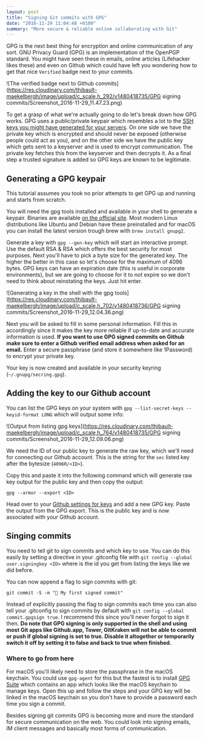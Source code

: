 ```yaml
---
layout: post
title: "Signing Git commits with GPG"
date: "2016-11-29 11:04:48 +0100"
summary: "More secure & reliable online collaborating with Git"
---
```


GPG is the next best thing for encryption and online communication of any sort. GNU Privacy Guard (GPG) is an implementation of the OpenPGP standard. You might have seen these in emails, online articles (Lifehacker likes these) and even on Github which could have left you wondering how to get that nice `Verified` badge next to your commits.

![The verified badge next to Github commits](https://res.cloudinary.com/thibault-maekelbergh/image/upload/c_scale,h_292/v1480418735/GPG signing commits/Screenshot_2016-11-29_11.47.23.png)

To get a grasp of what we're actually going to do let's break down how GPG works. GPG uses a public/private keypair which resembles a lot to the [SSH keys you might have generated for your servers](https://blog.thibmaekelbergh.be/2015/05/07/raspberry-pi-login-with-ssh-keys.html). On one side we have the private key which is encrypted and should never be exposed (otherwise people could act as you), and on the other side we have the public key which gets sent to a keyserver and is used to encrypt communication. The private key fetches this from the keyserver and then decrypts it. As a final step a trusted signature is added so GPG keys are known to be legitimate.

## Generating a GPG keypair
This tutorial assumes you took no prior attempts to get GPG up and running and starts from scratch.

You will need the gpg tools installed and available in your shell to generate a keypair. Binaries are available [on the official site](https://www.gnupg.org/download/). Most modern Linux distributions like Ubuntu and Debian have these preinstalled and for macOS you can install the latest version trough brew with `brew install gnupg2`.

Generate a key with `gpg --gen-key` which will start an interactive prompt. Use the default RSA & RSA which offers the best security for most purposes. Next you'll have to pick a byte size for the generated key. The higher the better in this case so let's choose for the maximum of 4096 bytes. GPG keys can have an expiration date (this is useful in corporate environments), but we are going to choose for it to not expire so we don't need to think about reinstating the keys. Just hit enter.

![Generating a key in the shell with the gpg tools](https://res.cloudinary.com/thibault-maekelbergh/image/upload/c_scale,h_702/v1480418736/GPG signing commits/Screenshot_2016-11-29_12.04.36.png)

Next you will be asked to fill in some personal information. Fill this in accordingly since it makes the key more reliable if up-to-date and accurate information is used. __If you want to use GPG signed commits on Github make sure to enter a Github verified email address when asked for an email.__ Enter a secure passphrase (and store it somewhere like 1Password) to encrypt your private key.

Your key is now created and available in your security keyring (`~/.gnupg/secring.gpg`).

## Adding the key to our Github account
You can list the GPG keys on your system with `gpg --list-secret-keys --keyid-format LONG` which will output some info:

![Output from listing gpg keys](https://res.cloudinary.com/thibault-maekelbergh/image/upload/c_scale,h_764/v1480418735/GPG signing commits/Screenshot_2016-11-29_12.09.06.png)

We need the ID of our public key to generate the raw key, which we'll need for connecting our Github account. This is the string for the `sec` listed key after the bytesize (`4096R/<ID>`).

Copy this and paste it into the following command which will generate raw key output for the public key and then copy the output:

```console
gpg --armor --export <ID>
```

Head over to your [Github settings for keys](https://github.com/settings/keys) and add a new GPG key. Paste the output from the GPG export. This is the public key and is now associated with your Github account.

## Singing commits
You need to tell git to sign commits and which key to use. You can do this easily by setting a directive in your .gitconfig file with `git config --global user.signingkey <ID>` where <ID> is the id you get from listing the keys like we did before.

You can now append a flag to sign commits with git:

```console
git commit -S -m "🎉 My first signed commit"
```

Instead of explicitly passing the flag to sign commits each time you can also tell your .gitconfig to sign commits by default with `git config --global commit.gpgsign true`. I recommend this since you'll never forgot to sign it then.
__Do note that GPG signing is only supported in the shell and using most Git apps like Github.app, Tower, GitKraken will not be able to commit or push if global signing is set to true. Disable it altogether or temporarily switch it off by setting it to false and back to true when finished.__

### Where to go from here
For macOS you'll likely need to store the passphrase in the macOS keychain. You could use `gpg-agent` for this but the fastest is to install [GPG Suite](https://gpgtools.org/) which contains an app which looks like the macOS keychain to manage keys. Open this up and follow the steps and your GPG key will be linked in the macOS keychain so you don't have to provide a password each time you sign a commit.

Besides signing git commits GPG is becoming more and more the standard for secure communication on the web. You could look into signing emails, IM client messages and basically most forms of communication.
